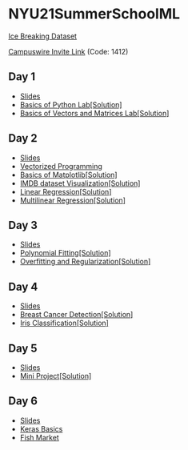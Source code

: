 # NYU21SummerSchoolML
[Ice Breaking Dataset](https://docs.google.com/spreadsheets/d/1RZ5YzxpeLsS16EGDoPcF4PM5WLGAGXrwq5ZCF4KNcaQ/edit?usp=sharing)

[Campuswire Invite Link](https://campuswire.com/p/GDCEB5FDA) (Code: 1412)

## Day 1
- [Slides](https://github.com/BolunDai0216/NYU21SummerSchoolML/blob/main/Day%201/Day%201%20Introduction%20to%20Machine%20Learning.pdf)
- [Basics of Python Lab](https://github.com/BolunDai0216/NYU21SummerSchoolML/blob/main/Day%201/demo_python_basics.ipynb)[[Solution]](https://github.com/BolunDai0216/NYU21SummerSchoolML/blob/main/Day%201/demo_python_basics_with_solution.ipynb)
- [Basics of Vectors and Matrices Lab](https://github.com/BolunDai0216/NYU21SummerSchoolML/blob/main/Day%201/demo_vectors_matrices.ipynb)[[Solution]](https://github.com/BolunDai0216/NYU21SummerSchoolML/blob/main/Day%201/demo_vectors_matrices_solution.ipynb)

## Day 2
- [Slides](https://github.com/BolunDai0216/NYU21SummerSchoolML/blob/main/Day%202/Day%202%20Linear%20Regression.pdf)
- [Vectorized Programming](https://github.com/BolunDai0216/NYU21SummerSchoolML/blob/main/Day%202/vectorize_programming.ipynb)
- [Basics of Matplotlib](https://github.com/BolunDai0216/NYU21SummerSchoolML/blob/main/Day%202/demo_plot.ipynb)[[Solution]](https://github.com/BolunDai0216/NYU21SummerSchoolML/blob/main/Day%202/demo_plot_with_solution.ipynb)
- [IMDB dataset Visualization](https://github.com/BolunDai0216/NYU21SummerSchoolML/blob/main/Day%202/lab_icebreaker.ipynb)[[Solution]](https://github.com/BolunDai0216/NYU21SummerSchoolML/blob/main/Day%202/lab_icebreaker_with_solution.ipynb)
- [Linear Regression](https://github.com/BolunDai0216/NYU21SummerSchoolML/blob/main/Day%202/demo_boston_housing_one_variable.ipynb)[[Solution]](https://github.com/BolunDai0216/NYU21SummerSchoolML/blob/main/Day%202/demo_boston_housing_one_variable_sol.ipynb)
- [Multilinear Regression](https://github.com/BolunDai0216/NYU21SummerSchoolML/blob/main/Day%202/demo_multilinear.ipynb)[[Solution]](https://github.com/BolunDai0216/NYU21SummerSchoolML/blob/main/Day%202/demo_multilinear_sol.ipynb)

## Day 3
 - [Slides](https://github.com/BolunDai0216/NYU21SummerSchoolML/blob/main/Day%203/Day_3__Overfitting_and_Regularization.pdf)
 - [Polynomial Fitting](https://github.com/BolunDai0216/NYU21SummerSchoolML/blob/main/Day%203/demo_fit_polynomial.ipynb)[[Solution]](https://github.com/BolunDai0216/NYU21SummerSchoolML/blob/main/Day%203/demo_fit_polynomial_solution.ipynb)
 - [Overfitting and Regularization](https://github.com/BolunDai0216/NYU21SummerSchoolML/blob/main/Day%203/demo_overfitting_regularization.ipynb)[[Solution]](https://github.com/BolunDai0216/NYU21SummerSchoolML/blob/main/Day%203/demo_overfitting_regularization_solution.ipynb)

## Day 4
 - [Slides](https://github.com/BolunDai0216/NYU21SummerSchoolML/blob/main/Day%204/Day_4__Linear_Classifiers.pdf)
 - [Breast Cancer Detection](https://github.com/BolunDai0216/NYU21SummerSchoolML/blob/main/Day%204/demo_breast_cancer.ipynb)[[Solution]](https://github.com/BolunDai0216/NYU21SummerSchoolML/blob/main/Day%204/demo_breast_cancer_solution.ipynb)
 - [Iris Classification](https://github.com/BolunDai0216/NYU21SummerSchoolML/blob/main/Day%204/demo_iris.ipynb)[[Solution]](https://github.com/BolunDai0216/NYU21SummerSchoolML/blob/main/Day%204/demo_iris_solution.ipynb)

## Day 5
 - [Slides](https://github.com/BolunDai0216/NYU21SummerSchoolML/blob/main/Day%205/lecture05_Mini_Project.pdf)
 - [Mini Project](https://github.com/BolunDai0216/NYU21SummerSchoolML/blob/main/Day%205/fish_market.ipynb)[[Solution]](https://github.com/BolunDai0216/NYU21SummerSchoolML/blob/main/Day%205/fish_market_sol.ipynb)

## Day 6
- [Slides](https://github.com/BolunDai0216/NYU21SummerSchoolML/blob/main/Day%206/Day_6__Neural_Networks.pdf)
- [Keras Basics](https://github.com/BolunDai0216/NYU21SummerSchoolML/blob/main/Day%206/demo_tf_keras_basics.ipynb)
- [Fish Market](https://github.com/BolunDai0216/NYU21SummerSchoolML/blob/main/Day%206/lab_mlp_fish_market_keras.ipynb)
